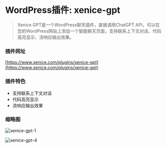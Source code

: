 # WordPress插件: xenice-gpt
> Xenice GPT是一个WordPress聊天插件，直接调用ChatGPT API，可以在您的WordPress网站上添加一个智能聊天页面，支持联系上下文对话、代码高亮显示、流响应输出效果。  


### 插件网址

[https://www.xenice.com/plugins/xenice-gpt](https://www.xenice.com/plugins/xenice-gpt)

### 插件特色

- 支持联系上下文对话
- 代码高亮显示
- 流响应输出效果


### 缩略图

![xenice-gpt-1](https://www.xenice.com/wp-content/uploads/2023/08/20230808160928.png)

![xenice-gpt-4](https://www.xenice.com/wp-content/uploads/2023/08/xenice-gpt-3.png)

